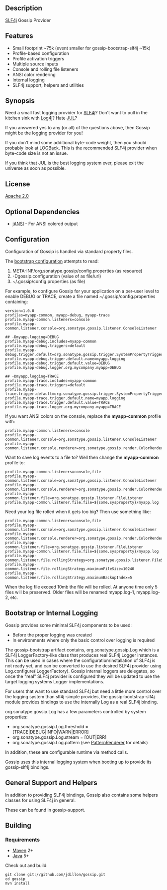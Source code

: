 Description
-----------

[SLF4j][1] Gossip Provider

Features
--------

* Small footprint ~75k (event smaller for gossip-bootstrap-slf4j ~15k)
* Profile-based configuration
* Profile activation triggers
* Multiple source inputs
* Console and rolling file listeners
* ANSI color rendering
* Internal logging
* SLF4j support, helpers and utilities

Synopsis
--------

Need a small fast logging provider for [SLF4j][1]?
Don't want to pull in the kitchen sink with [Log4j][2]?
Hate [JUL][3]?

If you answered yes to any (or all) of the questions above, then Gossip might be the logging provider for you!

If you don't mind some additional byte-code weight, then you should probably look at [LOGBack][5].  This
is the recommended SLF4j provider when byte-code size is not an issue.

If you think that [JUL][3] is the best logging system ever, please exit the universe as soon as possible.

License
-------

[Apache 2.0](http://www.apache.org/licenses/LICENSE-2.0.html)

Optional Dependencies
---------------------

* [jANSI][4] - For ANSI colored output

Configuration
-------------

Configuration of Gossip is handled via standard property files.

The [bootstrap configuration](http://github.com/jdillon/gossip/blob/master/gossip-core/src/main/resources/org/sonatype/gossip/bootstrap.properties)
attempts to read:

1. META-INF/org.sonatype.gossip/config.properties (as resource)
2. -Dgossip.configuration (value of as file/url)
3. ~/.gossip/config.properties (as file)

For example, to configure Gossip for your application on a per-user level to enable DEBUG or TRACE, 
create a file named ~/.gossip/config.properties containing:

    version=1.0.0
    profiles=myapp-common, myapp-debug, myapp-trace
    profile.myapp-common.listeners=console
    profile.myapp-common.listener.console=org.sonatype.gossip.listener.ConsoleListener

    ## -Dmyapp.logging=DEBUG
    profile.myapp-debug.includes=myapp-common    
    profile.myapp-debug.triggers=default
    profile.myapp-debug.trigger.default=org.sonatype.gossip.trigger.SystemPropertyTrigger
    profile.myapp-debug.trigger.default.name=myapp.logging
    profile.myapp-debug.trigger.default.value=DEBUG
    profile.myapp-debug.logger.org.mycompany.myapp=DEBUG

    ## -Dmyapp.logging=TRACE
    profile.myapp-trace.includes=myapp-common
    profile.myapp-trace.triggers=default
    profile.myapp-trace.trigger.default=org.sonatype.gossip.trigger.SystemPropertyTrigger
    profile.myapp-trace.trigger.default.name=myapp.logging
    profile.myapp-trace.trigger.default.value=TRACE
    profile.myapp-trace.logger.org.mycompany.myapp=TRACE

If you want ANSI colors on the console, replace the __myapp-common__ profile with:

    profile.myapp-common.listeners=console
    profile.myapp-common.listener.console=org.sonatype.gossip.listener.ConsoleListener
    profile.myapp-common.listener.console.renderer=org.sonatype.gossip.render.ColorRenderer

Want to save log events to a file to?  Well then change the __myapp-common__ profile to:

    profile.myapp-common.listeners=console,file
    profile.myapp-common.listener.console=org.sonatype.gossip.listener.ConsoleListener
    profile.myapp-common.listener.console.renderer=org.sonatype.gossip.render.ColorRenderer
    profile.myapp-common.listener.file=org.sonatype.gossip.listener.FileListener
    profile.myapp-common.listener.file.file=${some.sysproperty}/myapp.log

Need your log file rolled when it gets too big?  Then use something like:

    profile.myapp-common.listeners=console,file
    profile.myapp-common.listener.console=org.sonatype.gossip.listener.ConsoleListener
    profile.myapp-common.listener.console.renderer=org.sonatype.gossip.render.ColorRenderer
    profile.myapp-common.listener.file=org.sonatype.gossip.listener.FileListener
    profile.myapp-common.listener.file.file=${some.sysproperty}/myapp.log
    profile.myapp-common.listener.file.rollingStrategy=org.sonatype.gossip.listener.FileSizeRollingStrategy
    profile.myapp-common.listener.file.rollingStrategy.maximumFileSize=10240
    profile.myapp-common.listener.file.rollingStrategy.maximumBackupIndex=5

When the log file exceed 10mb the file will be rolled.  At anyone time only 5 files will be preserved.
Older files will be renamed myapp.log-1, myapp.log-2, etc.

Bootstrap or Internal Logging
-----------------------------

Gossip provides some minimal SLF4j components to be used:

* Before the proper logging was created
* In environments where only the basic control over logging is required

The gossip-bootstrap artifact contains, org.sonatype.gossip.Log which is a SLF4j LoggerFactory-like class that produces
real SLF4j Logger instances.  This can be used in cases where the configuration/installation of SLF4j is not ready yet,
and can be converted to use the desired SLF4j provider using Log.configure(ILoggerFactory).  Gossip internal loggers
are delegates, so once the "real" SLF4j provider is configured they will be updated to use the target logging
systems Logger implementations.

For users that want to use standard SLF4j but need a little more control over the logging system than slf4j-simple provides,
the gossip-bootstrap-slf4j module provides bindings to use the internally Log as a real SLF4j binding.

org.sonatype.gossip.Log has a few parameters controlled by system properties:

* org.sonatype.gossip.Log.threshold = [TRACE|DEBUG|INFO|WARN|ERROR]
* org.sonatype.gossip.Log.stream = [OUT|ERR]
* org.sonatype.gossip.Log.pattern (see [PatternRenderer](https://github.com/jdillon/gossip/blob/master/gossip-bootstrap/src/main/java/org/sonatype/gossip/render/PatternRenderer.java) for details)

In addition, these are configurable runtime via method calls.

Gossip uses this internal logging system when booting up to provide its gossip-slf4j bindings.

General Support and Helpers
---------------------------

In addition to providing SLF4j bindings, Gossip also contains some helpers classes for using SLF4j in general.

These can be found in gossip-support.

Building
--------

### Requirements

* [Maven](http://maven.apache.org) 2+
* [Java](http://java.sun.com/) 5+

Check out and build:

    git clone git://github.com/jdillon/gossip.git
    cd gossip
    mvn install

[1]: http://slf4j.org
[2]: http://logging.apache.org/log4j
[3]: http://java.sun.com/j2se/1.5.0/docs/api/java/util/logging/package-summary.html
[4]: http://github.com/chirino/jansi
[5]: http://logback.qos.ch

